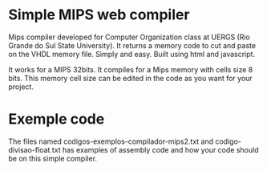 # Simple MIPS web compiler

Mips compiler developed for Computer Organization class at UERGS (Rio Grande do Sul State University). It returns a memory code to cut and paste on the VHDL memory file. Simply and easy. Built using html and javascript.

It works for a MIPS 32bits. It compiles for a Mips memory with cells size 8 bits. This memory cell size can be edited in the code as you want for your project.

# Exemple code
The files named codigos-exemplos-compilador-mips2.txt and codigo-divisao-float.txt has examples of assembly code and how your code should be on this simple compiler.
